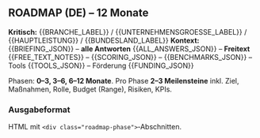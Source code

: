 ## ROADMAP (DE) – 12 Monate

**Kritisch:** {{BRANCHE_LABEL}} / {{UNTERNEHMENSGROESSE_LABEL}} / {{HAUPTLEISTUNG}} / {{BUNDESLAND_LABEL}}
**Kontext:** {{BRIEFING_JSON}} – **alle Antworten** {{ALL_ANSWERS_JSON}} – **Freitext** {{FREE_TEXT_NOTES}} – {{SCORING_JSON}} – {{BENCHMARKS_JSON}} – Tools {{TOOLS_JSON}} – Förderung {{FUNDING_JSON}}

Phasen: **0–3, 3–6, 6–12 Monate**. Pro Phase **2–3 Meilensteine** inkl. Ziel, Maßnahmen, Rolle, Budget (Range), Risiken, KPIs.

### Ausgabeformat
HTML mit `<div class="roadmap-phase">`‑Abschnitten.
